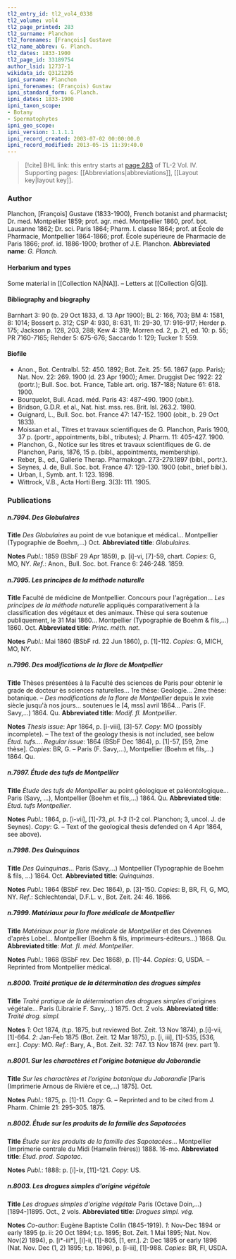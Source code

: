 ```yaml
---
tl2_entry_id: tl2_vol4_0338
tl2_volume: vol4
tl2_page_printed: 283
tl2_surname: Planchon
tl2_forenames: [François] Gustave
tl2_name_abbrev: G. Planch.
tl2_dates: 1833-1900
tl2_page_id: 33189754
author_lsid: 12737-1
wikidata_id: Q3121295
ipni_surname: Planchon
ipni_forenames: (François) Gustav
ipni_standard_form: G.Planch.
ipni_dates: 1833-1900
ipni_taxon_scope: 
- Botany
- Spermatophytes
ipni_geo_scope: 
ipni_version: 1.1.1.1
ipni_record_created: 2003-07-02 00:00:00.0
ipni_record_modified: 2013-05-15 11:39:40.0
---
```



> [!cite] BHL link: this entry starts at [page 283](https://www.biodiversitylibrary.org/page/33189754) of TL-2 Vol. IV.
> Supporting pages: [[Abbreviations|abbreviations]], [[Layout key|layout key]].

### Author

Planchon, \[François\] Gustave (1833-1900), French botanist and pharmacist; Dr. med. Montpellier 1859; prof. agr. méd. Montpellier 1860, prof. bot. Lausanne 1862; Dr. sci. Paris 1864; Pharm. I. classe 1864; prof. at École de Pharmacie, Montpellier 1864-1866; prof. École supérieure de Pharmacie de Paris 1866; prof. id. 1886-1900; brother of J.E. Planchon. 
**Abbreviated name**: *G. Planch.*

#### Herbarium and types

Some material in [[Collection NA|NA]]. – Letters at [[Collection G|G]].

#### Bibliography and biography

Barnhart 3: 90 (b. 29 Oct 1833, d. 13 Apr 1900); BL 2: 166, 703; BM 4: 1581, 8: 1014; Bossert p. 312; CSP 4: 930, 8: 631, 11: 29-30, 17: 916-917; Herder p. 175; Jackson p. 128, 203, 288; Kew 4: 319; Morren ed. 2, p. 21, ed. 10: p. 55; PR 7160-7165; Rehder 5: 675-676; Saccardo 1: 129; Tucker 1: 559.

#### Biofile

- Anon., Bot. Centralbl. 52: 450. 1892; Bot. Zeit. 25: 56. 1867 (app. Paris); Nat. Nov. 22: 269. 1900 (d. 23 Apr 1900); Amer. Druggist Dec 1922: 22 (portr.); Bull. Soc. bot. France, Table art. orig. 187-188; Nature 61: 618. 1900.
- Bourquelot, Bull. Acad. méd. Paris 43: 487-490. 1900 (obit.).
- Bridson, G.D.R. et al., Nat. hist. mss. res. Brit. Isl. 263.2. 1980.
- Guignard, L., Bull. Soc. bot. France 47: 147-152. 1900 (obit., b. 29 Oct 1833).
- Moissan et al., Titres et travaux scientifiques de G. Planchon, Paris 1900, 37 p. (portr., appointments, bibl., tributes); J. Pharm. 11: 405-427. 1900.
- Planchon, G., Notice sur les titres et travaux scientifiques de G. de Planchon, Paris, 1876, 15 p. (bibl., appointments, membership).
- Reber, B., ed., Gallerie Therap. Pharmakogn. 273-279.1897 (bibl., portr.).
- Seynes, J. de, Bull. Soc. bot. France 47: 129-130. 1900 (obit., brief bibl.).
- Urban, I., Symb. ant. 1: 123. 1898.
- Wittrock, V.B., Acta Horti Berg. 3(3): 111. 1905.

### Publications

##### n.7994. Des Globulaires

**Title**
*Des Globulaires* au point de vue botanique et médical... Montpellier (Typographie de Boehm,...) Oct.
**Abbreviated title**: *Globulaires*.

**Notes**
*Publ*.: 1859 (BSbF 29 Apr 1859), p. \[i\]-vi, \[7\]-59, chart. *Copies*: G, MO, NY.
*Ref*.: Anon., Bull. Soc. bot. France 6: 246-248. 1859.

##### n.7995. Les principes de la méthode naturelle

**Title**
Faculté de médicine de Montpellier. Concours pour l'agrégation... *Les principes de la méthode naturelle* appliqués comparativement à la classification des végétaux et des animaux. Thèse qui sera soutenue publiquement, le 31 Mai 1860... Montpellier (Typographie de Boehm & fils,...) 1860. Oct.
**Abbreviated title**: *Princ. méth. nat.*

**Notes**
*Publ*.: Mai 1860 (BSbF rd. 22 Jun 1860), p. \[1\]-112. *Copies*: G, MICH, MO, NY.

##### n.7996. Des modifications de la flore de Montpellier

**Title**
Thèses présentées à la Faculté des sciences de Paris pour obtenir le grade de docteur ès sciences naturelles... 1re thèse: Geologie... 2me thèse: botanique. – *Des modifications de la flore de Montpellier* depuis le xvie siècle jusqu'à nos jours... soutenues le \[4, mss\] avril 1864... Paris (F. Savy,...) 1864. Qu.
**Abbreviated title**: *Modif. fl. Montpellier*.

**Notes**
*Thesis issue*: Apr 1864, p. \[i-viii\], \[3\]-57. *Copy*: MO (possibly incomplete). – The text of the geology thesis is not included, see below *Étud. tufs.*...
*Regular issue*: 1864 (BSbF Dec 1864), p. \[1\]-57, \[59, 2me thèse\]. *Copies*: BR, G. – Paris (F. Savy,...), Montpellier (Boehm et fils,...) 1864. Qu.

##### n.7997. Étude des tufs de Montpellier

**Title**
*Étude des tufs de Montpellier* au point géologique et paléontologique... Paris (Savy, ...), Montpellier (Boehm et fils,...) 1864. Qu.
**Abbreviated title**: *Étud. tufs Montpellier*.

**Notes**
*Publ*.: 1864, p. \[i-vii\], \[1\]-73, *pl. 1-3* (1-2 col. Planchon; 3, uncol. J. de Seynes). *Copy*: G. – Text of the geological thesis defended on 4 Apr 1864, see above).

##### n.7998. Des Quinquinas

**Title**
*Des Quinquinas*... Paris (Savy,...) Montpellier (Typographie de Boehm & fils, ...) 1864. Oct.
**Abbreviated title**: *Quinquinas*.

**Notes**
*Publ*.: 1864 (BSbF rev. Dec 1864), p. \[3\]-150. *Copies*: B, BR, FI, G, MO, NY.
*Ref*.: Schlechtendal, D.F.L. v., Bot. Zeit. 24: 46. 1866.

##### n.7999. Matériaux pour la flore médicale de Montpellier

**Title**
*Matériaux pour la flore médicale de Montpellier* et des Cévennes d'après Lobel... Montpellier (Boehm & fils, imprimeurs-éditeurs...) 1868. Qu.
**Abbreviated title**: *Mat. fl. méd. Montpellier*.

**Notes**
*Publ*.: 1868 (BSbF rev. Dec 1868), p. \[1\]-44. *Copies*: G, USDA. – Reprinted from Montpellier médical.

##### n.8000. Traité pratique de la détermination des drogues simples

**Title**
*Traité pratique de la détermination des drogues simples* d'origines végétale... Paris (Librairie F. Savy,...) 1875. Oct. 2 vols.
**Abbreviated title**: *Traité drog. simpl.*

**Notes**
*1*: Oct 1874, (t.p. 1875, but reviewed Bot. Zeit. 13 Nov 1874), p.\[i\]-vii, \[1\]-664.
*2*: Jan-Feb 1875 (Bot. Zeit. 12 Mar 1875), p. \[i, iii\], \[1\]-535, \[536, err.\].
*Copy*: MO.
*Ref*.: Bary, A., Bot. Zeit. 32: 747. 13 Nov 1874 (rev. part 1).

##### n.8001. Sur les charactères et l'origine botanique du Jaborandie

**Title**
*Sur les charactères et l'origine botanique du Jaborandie* \[Paris (Imprimerie Arnous de Rivière et ce,...) 1875\]. Oct.

**Notes**
*Publ*.: 1875, p. \[1\]-11. *Copy*: G. – Reprinted and to be cited from J. Pharm. Chimie 21: 295-305. 1875.

##### n.8002. Étude sur les produits de la famille des Sapotacées

**Title**
*Étude sur les produits de la famille des Sapotacées*... Montpellier (Imprimerie centrale du Midi (Hamelin frères)) 1888. 16-mo.
**Abbreviated title**: *Étud. prod. Sapotac*.

**Notes**
*Publ*.: 1888: p. \[i\]-ix, \[11\]-121. *Copy*: US.

##### n.8003. Les drogues simples d'origine végétale

**Title**
*Les drogues simples d'origine végétale* Paris (Octave Doin,...) \[1894-\]1895. Oct., 2 vols.
**Abbreviated title**: *Drogues simpl. vég.*

**Notes**
*Co-author*: Eugène Baptiste Collin (1845-1919).
*1*: Nov-Dec 1894 or early 1895 (p. ii: 20 Oct 1894; t.p. 1895; Bot. Zeit. 1 Mai 1895; Nat. Nov. Nov(2) 1894), p. \[i\*-iii\*\], \[i\]-ii, \[1\]-805, \[1, err.\].
*2*: Dec 1895 or early 1896 (Nat. Nov. Dec (1, 2) 1895; t.p. 1896), p. \[i-iii\], \[1\]-988.
*Copies*: BR, FI, USDA.

